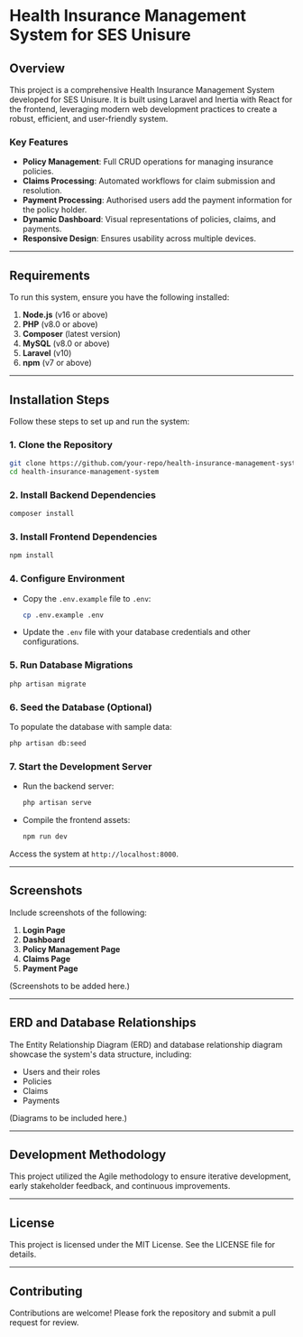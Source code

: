 # Health Insurance Management System for SES Unisure

## Overview
This project is a comprehensive Health Insurance Management System developed for SES Unisure. It is built using Laravel and Inertia with React for the frontend, leveraging modern web development practices to create a robust, efficient, and user-friendly system.

### Key Features
- **Policy Management**: Full CRUD operations for managing insurance policies.
- **Claims Processing**: Automated workflows for claim submission and resolution.
- **Payment Processing**: Authorised users add the payment information for the policy holder.
- **Dynamic Dashboard**: Visual representations of policies, claims, and payments.
- **Responsive Design**: Ensures usability across multiple devices.

---

## Requirements
To run this system, ensure you have the following installed:

1. **Node.js** (v16 or above)
2. **PHP** (v8.0 or above)
3. **Composer** (latest version)
4. **MySQL** (v8.0 or above)
5. **Laravel** (v10)
6. **npm** (v7 or above)

---

## Installation Steps
Follow these steps to set up and run the system:

### 1. Clone the Repository
```bash
git clone https://github.com/your-repo/health-insurance-management-system.git
cd health-insurance-management-system
```

### 2. Install Backend Dependencies
```bash
composer install
```

### 3. Install Frontend Dependencies
```bash
npm install
```

### 4. Configure Environment
- Copy the `.env.example` file to `.env`:
  ```bash
  cp .env.example .env
  ```
- Update the `.env` file with your database credentials and other configurations.

### 5. Run Database Migrations
```bash
php artisan migrate
```

### 6. Seed the Database (Optional)
To populate the database with sample data:
```bash
php artisan db:seed
```

### 7. Start the Development Server
- Run the backend server:
  ```bash
  php artisan serve
  ```
- Compile the frontend assets:
  ```bash
  npm run dev
  ```

Access the system at `http://localhost:8000`.

---

## Screenshots
Include screenshots of the following:
1. **Login Page**
2. **Dashboard**
3. **Policy Management Page**
4. **Claims Page**
5. **Payment Page**

(Screenshots to be added here.)

---

## ERD and Database Relationships
The Entity Relationship Diagram (ERD) and database relationship diagram showcase the system's data structure, including:
- Users and their roles
- Policies
- Claims
- Payments

(Diagrams to be included here.)

---

## Development Methodology
This project utilized the Agile methodology to ensure iterative development, early stakeholder feedback, and continuous improvements.

---

## License
This project is licensed under the MIT License. See the LICENSE file for details.

---

## Contributing
Contributions are welcome! Please fork the repository and submit a pull request for review.
